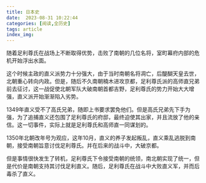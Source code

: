```yaml
---
title: 日本史
date:  2023-08-31 10:22:44
categories: [阅读,全历史]
tags: article
index_img: 
---
```

随着足利尊氏在战场上不断取得优势，击败了南朝的几位名将，室町幕府内部的危机开始浮出水面。

这个时候主政的直义派势力十分强大，由于当时南朝名将凋亡，后醍醐天皇去世，北朝重心转向内政。但是，随后不久南朝楠木进攻京都，足利尊氏派的高师直兄弟前去征讨，这一战促使北朝军队大破南朝首都吉野，足利尊氏的势力开始大大增强，直义派开始渐渐陷入劣势。

1349年直义受不了高氏兄弟，随即上书要求罢免他们。但是高氏兄弟先下手为强，为了追捕直义还包围了足利尊氏的府邸，最终迫使其出家，并且流放了他的亲信。这一切事件，实际上就是足利尊氏和高师直一同谋划的。

1350年北朝改年号为观应，这年10月，直义的养子发起叛乱，直义乘乱逃脱到南朝，接受南朝旨意讨伐足利尊氏。并在后来的战斗中，大破京都。

但是事情很快发生了转机，足利尊氏下令接受南朝的统领，南北朝实现了统一，但是代价是南朝支持其讨伐足利直义。随后，足利尊氏在战斗中大败直义军，并而后毒杀了直义。